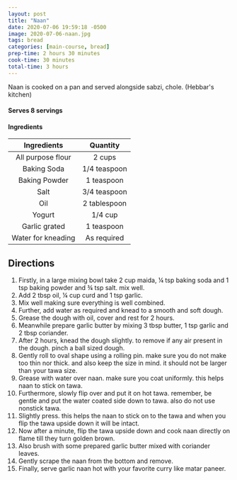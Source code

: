 ```yaml
---
layout: post
title: "Naan"
date: 2020-07-06 19:59:18 -0500
image: 2020-07-06-naan.jpg
tags: bread
categories: [main-course, bread]
prep-time: 2 hours 30 minutes
cook-time: 30 minutes
total-time: 3 hours
---
```


Naan is cooked on a pan and served alongside sabzi, chole. (Hebbar's kitchen)

#### Serves 8 servings

#### Ingredients

|    Ingredients   |         Quantity         |
|:----------------:|:------------------------:|
| All purpose flour|       2 cups             |
|   Baking Soda    |       1/4 teaspoon       |
|   Baking Powder  |       1 teaspoon         |
|   Salt           |       3/4 teaspoon       |
|   Oil            |       2 tablespoon       |
|   Yogurt         |       1/4 cup            |
|   Garlic grated  |       1 teaspoon         |
|Water for kneading|       As required        |

## Directions

1.	Firstly, in a large mixing bowl take 2 cup maida, ¼ tsp baking soda and 1 tsp baking powder and ¾ tsp salt. mix well.
2.  Add 2 tbsp oil, ¼ cup curd and 1 tsp garlic.
3.  Mix well making sure everything is well combined.
4.  Further, add water as required and knead to a smooth and soft dough.
5.  Grease the dough with oil, cover and rest for 2 hours.
6.  Meanwhile prepare garlic butter by mixing 3 tbsp butter, 1 tsp garlic and 2 tbsp coriander.
7.  After 2 hours, knead the dough slightly. to remove if any air present in the dough. pinch a ball sized dough.
8.  Gently roll to oval shape using a rolling pin. make sure you do not make too thin nor thick. and also keep the size in mind. it should not be larger than your tawa size.
9.  Grease with water over naan. make sure you coat uniformly. this helps naan to stick on tawa.
10. Furthermore, slowly flip over and put it on hot tawa. remember, be gentle and put the water coated side down to tawa. also do not use nonstick tawa.
11. Slightly press. this helps the naan to stick on to the tawa and when you flip the tawa upside down it will be intact.
12. Now after a minute, flip the tawa upside down and cook naan directly on flame till they turn golden brown.
13. Also brush with some prepared garlic butter mixed with coriander leaves.
14. Gently scrape the naan from the bottom and remove.
15. Finally, serve garlic naan hot with your favorite curry like matar paneer.
